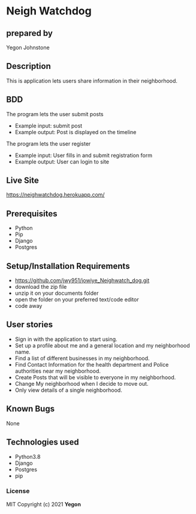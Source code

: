 # Neigh Watchdog
## prepared by
Yegon Johnstone

## Description
This is application lets users share information in their neighborhood.
## BDD
The program lets the user submit posts
* Example input: submit post
* Example output: Post is displayed on the timeline

The program lets the user register
* Example input: User fills in and submit registration form
* Example output: User can login to site

## Live Site
https://neighwatchdog.herokuapp.com/

## Prerequisites
* Python
* Pip
* Django
* Postgres

## Setup/Installation Requirements
* https://github.com/jwy951/jowiye_Neighwatch_dog.git
* download the zip file
* unzip it on your documents folder
* open the folder on your preferred text/code editor
* code away
## User stories
* Sign in with the application to start using.
* Set up a profile about me and a general location and my neighborhood name.
* Find a list of different businesses in my neighborhood.
* Find Contact Information for the health department and Police authorities near my neighborhood.
* Create Posts that will be visible to everyone in my neighborhood.
* Change My neighborhood when I decide to move out.
* Only view details of a single neighborhood.
## Known Bugs
None
## Technologies used
* Python3.8
* Django
* Postgres
* pip

### License
MIT
Copyright (c) 2021 **Yegon**
